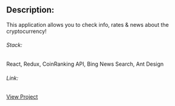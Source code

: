 ## Description:
This application allows you to check info, rates & news about the cryptocurrency!

###### Stack:
React, Redux, CoinRanking API, Bing News Search, Ant Design

###### Link:
[View Project](https://btc-please-standup.netlify.app/)
